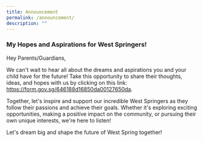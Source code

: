```yaml
---
title: Announcement
permalink: /announcement/
description: ""
---
```

### My Hopes and Aspirations for West Springers! 

Hey Parents/Guardians,

We can't wait to hear all about the dreams and aspirations you and your child have for the future! Take this opportunity to share their thoughts, ideas, and hopes with us by clicking on this link: https://form.gov.sg/646188d16850da00127650da.

Together, let's inspire and support our incredible West Springers as they follow their passions and achieve their goals. Whether it's exploring exciting opportunities, making a positive impact on the community, or pursuing their own unique interests, we're here to listen!

Let's dream big and shape the future of West Spring together!


